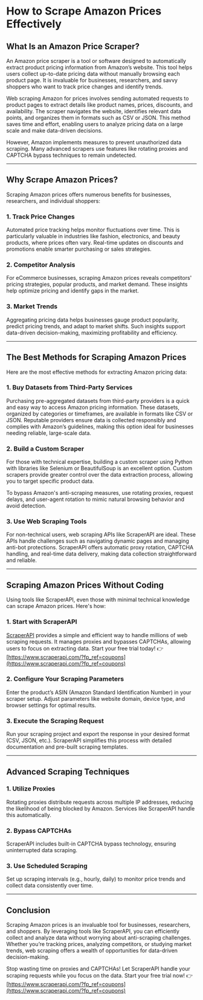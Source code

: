 # How to Scrape Amazon Prices Effectively

## What Is an Amazon Price Scraper?

An Amazon price scraper is a tool or software designed to automatically extract product pricing information from Amazon’s website. This tool helps users collect up-to-date pricing data without manually browsing each product page. It is invaluable for businesses, researchers, and savvy shoppers who want to track price changes and identify trends.

Web scraping Amazon for prices involves sending automated requests to product pages to extract details like product names, prices, discounts, and availability. The scraper navigates the website, identifies relevant data points, and organizes them in formats such as CSV or JSON. This method saves time and effort, enabling users to analyze pricing data on a large scale and make data-driven decisions.

However, Amazon implements measures to prevent unauthorized data scraping. Many advanced scrapers use features like rotating proxies and CAPTCHA bypass techniques to remain undetected.

---

## Why Scrape Amazon Prices?

Scraping Amazon prices offers numerous benefits for businesses, researchers, and individual shoppers:

### 1. **Track Price Changes**
Automated price tracking helps monitor fluctuations over time. This is particularly valuable in industries like fashion, electronics, and beauty products, where prices often vary. Real-time updates on discounts and promotions enable smarter purchasing or sales strategies.

### 2. **Competitor Analysis**
For eCommerce businesses, scraping Amazon prices reveals competitors' pricing strategies, popular products, and market demand. These insights help optimize pricing and identify gaps in the market.

### 3. **Market Trends**
Aggregating pricing data helps businesses gauge product popularity, predict pricing trends, and adapt to market shifts. Such insights support data-driven decision-making, maximizing profitability and efficiency.

---

## The Best Methods for Scraping Amazon Prices

Here are the most effective methods for extracting Amazon pricing data:

### 1. **Buy Datasets from Third-Party Services**
Purchasing pre-aggregated datasets from third-party providers is a quick and easy way to access Amazon pricing information. These datasets, organized by categories or timeframes, are available in formats like CSV or JSON. Reputable providers ensure data is collected responsibly and complies with Amazon’s guidelines, making this option ideal for businesses needing reliable, large-scale data.

### 2. **Build a Custom Scraper**
For those with technical expertise, building a custom scraper using Python with libraries like Selenium or BeautifulSoup is an excellent option. Custom scrapers provide greater control over the data extraction process, allowing you to target specific product data.

To bypass Amazon's anti-scraping measures, use rotating proxies, request delays, and user-agent rotation to mimic natural browsing behavior and avoid detection.

### 3. **Use Web Scraping Tools**
For non-technical users, web scraping APIs like ScraperAPI are ideal. These APIs handle challenges such as navigating dynamic pages and managing anti-bot protections. ScraperAPI offers automatic proxy rotation, CAPTCHA handling, and real-time data delivery, making data collection straightforward and reliable.

---

## Scraping Amazon Prices Without Coding

Using tools like ScraperAPI, even those with minimal technical knowledge can scrape Amazon prices. Here's how:

### 1. **Start with ScraperAPI**
[ScraperAPI](https://www.scraperapi.com/?fp_ref=coupons) provides a simple and efficient way to handle millions of web scraping requests. It manages proxies and bypasses CAPTCHAs, allowing users to focus on extracting data. Start your free trial today! 👉 [https://www.scraperapi.com/?fp_ref=coupons](https://www.scraperapi.com/?fp_ref=coupons)

### 2. **Configure Your Scraping Parameters**
Enter the product’s ASIN (Amazon Standard Identification Number) in your scraper setup. Adjust parameters like website domain, device type, and browser settings for optimal results.

### 3. **Execute the Scraping Request**
Run your scraping project and export the response in your desired format (CSV, JSON, etc.). ScraperAPI simplifies this process with detailed documentation and pre-built scraping templates.

---

## Advanced Scraping Techniques

### 1. **Utilize Proxies**
Rotating proxies distribute requests across multiple IP addresses, reducing the likelihood of being blocked by Amazon. Services like ScraperAPI handle this automatically.

### 2. **Bypass CAPTCHAs**
ScraperAPI includes built-in CAPTCHA bypass technology, ensuring uninterrupted data scraping.

### 3. **Use Scheduled Scraping**
Set up scraping intervals (e.g., hourly, daily) to monitor price trends and collect data consistently over time.

---

## Conclusion

Scraping Amazon prices is an invaluable tool for businesses, researchers, and shoppers. By leveraging tools like ScraperAPI, you can efficiently collect and analyze data without worrying about anti-scraping challenges. Whether you’re tracking prices, analyzing competitors, or studying market trends, web scraping offers a wealth of opportunities for data-driven decision-making.

Stop wasting time on proxies and CAPTCHAs! Let ScraperAPI handle your scraping requests while you focus on the data. Start your free trial now! 👉 [https://www.scraperapi.com/?fp_ref=coupons](https://www.scraperapi.com/?fp_ref=coupons)

